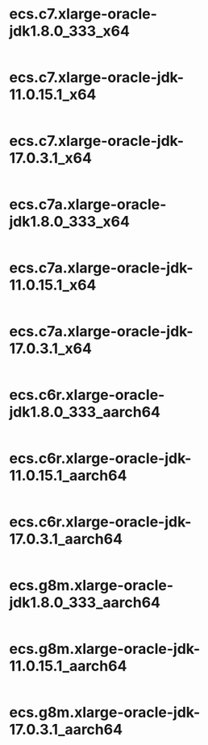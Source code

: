 # ecs.c7.xlarge-oracle-jdk1.8.0_333_x64
```java

```

# ecs.c7.xlarge-oracle-jdk-11.0.15.1_x64
```java

```

# ecs.c7.xlarge-oracle-jdk-17.0.3.1_x64
```java

```

# ecs.c7a.xlarge-oracle-jdk1.8.0_333_x64
```java

```

# ecs.c7a.xlarge-oracle-jdk-11.0.15.1_x64
```java

```

# ecs.c7a.xlarge-oracle-jdk-17.0.3.1_x64
```java

```

# ecs.c6r.xlarge-oracle-jdk1.8.0_333_aarch64
```java

```

# ecs.c6r.xlarge-oracle-jdk-11.0.15.1_aarch64
```java

```

# ecs.c6r.xlarge-oracle-jdk-17.0.3.1_aarch64
```java

```


# ecs.g8m.xlarge-oracle-jdk1.8.0_333_aarch64
```java

```

# ecs.g8m.xlarge-oracle-jdk-11.0.15.1_aarch64
```java

```


# ecs.g8m.xlarge-oracle-jdk-17.0.3.1_aarch64
```java

```

